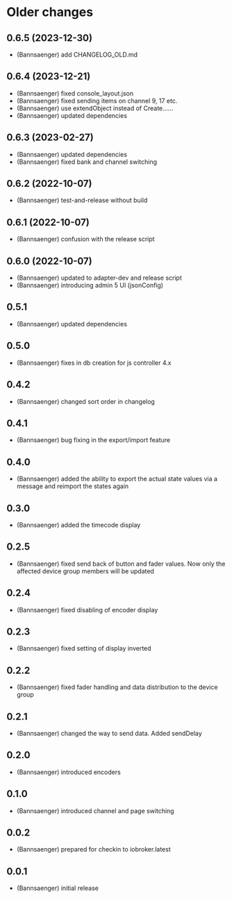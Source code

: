 # Older changes
## 0.6.5 (2023-12-30)
* (Bannsaenger) add CHANGELOG_OLD.md

## 0.6.4 (2023-12-21)
* (Bannsaenger) fixed console_layout.json
* (Bannsaenger) fixed sending items on channel 9, 17 etc.
* (Bannsaenger) use extendObject instead of Create......
* (Bannsaenger) updated dependencies

## 0.6.3 (2023-02-27)
* (Bannsaenger) updated dependencies
* (Bannsaenger) fixed bank and channel switching

## 0.6.2 (2022-10-07)
* (Bannsaenger) test-and-release without build

## 0.6.1 (2022-10-07)
* (Bannsaenger) confusion with the release script

## 0.6.0 (2022-10-07)
* (Bannsaenger) updated to adapter-dev and release script
* (Bannsaenger) introducing admin 5 UI (jsonConfig)

## 0.5.1
* (Bannsaenger) updated dependencies

## 0.5.0
* (Bannsaenger) fixes in db creation for js controller 4.x

## 0.4.2
* (Bannsaenger) changed sort order in changelog

## 0.4.1
* (Bannsaenger) bug fixing in the export/import feature

## 0.4.0
* (Bannsaenger) added the ability to export the actual state values via a message and reimport the states again

## 0.3.0
* (Bannsaenger) added the timecode display

## 0.2.5
* (Bannsaenger) fixed send back of button and fader values. Now only the affected device group members will be updated

## 0.2.4
* (Bannsaenger) fixed disabling of encoder display

## 0.2.3
* (Bannsaenger) fixed setting of display inverted

## 0.2.2
* (Bannsaenger) fixed fader handling and data distribution to the device group

## 0.2.1
* (Bannsaenger) changed the way to send data. Added sendDelay

## 0.2.0
* (Bannsaenger) introduced encoders

## 0.1.0
* (Bannsaenger) introduced channel and page switching

## 0.0.2
* (Bannsaenger) prepared for checkin to iobroker.latest

## 0.0.1
* (Bannsaenger) initial release